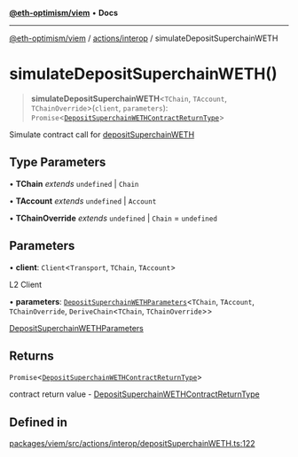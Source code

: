[**@eth-optimism/viem**](../../../README.md) • **Docs**

***

[@eth-optimism/viem](../../../README.md) / [actions/interop](../README.md) / simulateDepositSuperchainWETH

# simulateDepositSuperchainWETH()

> **simulateDepositSuperchainWETH**\<`TChain`, `TAccount`, `TChainOverride`\>(`client`, `parameters`): `Promise`\<[`DepositSuperchainWETHContractReturnType`](../type-aliases/DepositSuperchainWETHContractReturnType.md)\>

Simulate contract call for [depositSuperchainWETH](depositSuperchainWETH.md)

## Type Parameters

• **TChain** *extends* `undefined` \| `Chain`

• **TAccount** *extends* `undefined` \| `Account`

• **TChainOverride** *extends* `undefined` \| `Chain` = `undefined`

## Parameters

• **client**: `Client`\<`Transport`, `TChain`, `TAccount`\>

L2 Client

• **parameters**: [`DepositSuperchainWETHParameters`](../type-aliases/DepositSuperchainWETHParameters.md)\<`TChain`, `TAccount`, `TChainOverride`, `DeriveChain`\<`TChain`, `TChainOverride`\>\>

[DepositSuperchainWETHParameters](../type-aliases/DepositSuperchainWETHParameters.md)

## Returns

`Promise`\<[`DepositSuperchainWETHContractReturnType`](../type-aliases/DepositSuperchainWETHContractReturnType.md)\>

contract return value - [DepositSuperchainWETHContractReturnType](../type-aliases/DepositSuperchainWETHContractReturnType.md)

## Defined in

[packages/viem/src/actions/interop/depositSuperchainWETH.ts:122](https://github.com/ethereum-optimism/ecosystem/blob/9a896f86e34c9a727d55fa4358d5403a7c25770a/packages/viem/src/actions/interop/depositSuperchainWETH.ts#L122)
